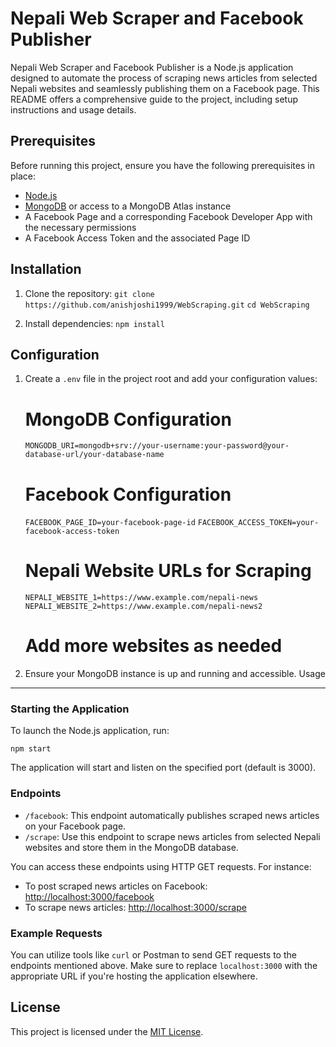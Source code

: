 # Nepali Web Scraper and Facebook Publisher

Nepali Web Scraper and Facebook Publisher is a Node.js application designed to automate the process of scraping news articles from selected Nepali websites and seamlessly publishing them on a Facebook page. This README offers a comprehensive guide to the project, including setup instructions and usage details.

## Prerequisites

Before running this project, ensure you have the following prerequisites in place:

- [Node.js](https://nodejs.org/)
- [MongoDB](https://www.mongodb.com/) or access to a MongoDB Atlas instance
- A Facebook Page and a corresponding Facebook Developer App with the necessary permissions
- A Facebook Access Token and the associated Page ID

## Installation

1.  Clone the repository:
    `git clone https://github.com/anishjoshi1999/WebScraping.git`
    `cd WebScraping`

2.  Install dependencies:
    `npm install`

## Configuration

1.  Create a `.env` file in the project root and add your configuration values:

    # MongoDB Configuration

    `MONGODB_URI=mongodb+srv://your-username:your-password@your-database-url/your-database-name`

    # Facebook Configuration

    `FACEBOOK_PAGE_ID=your-facebook-page-id`
    `FACEBOOK_ACCESS_TOKEN=your-facebook-access-token`

    # Nepali Website URLs for Scraping

    `NEPALI_WEBSITE_1=https://www.example.com/nepali-news`
    `NEPALI_WEBSITE_2=https://www.example.com/nepali-news2`

    # Add more websites as needed

2.  Ensure your MongoDB instance is up and running and accessible.
    Usage

---

### Starting the Application

To launch the Node.js application, run:

`npm start`

The application will start and listen on the specified port (default is 3000).

### Endpoints

- `/facebook`: This endpoint automatically publishes scraped news articles on your Facebook page.
- `/scrape`: Use this endpoint to scrape news articles from selected Nepali websites and store them in the MongoDB database.

You can access these endpoints using HTTP GET requests. For instance:

- To post scraped news articles on Facebook: <http://localhost:3000/facebook>
- To scrape news articles: <http://localhost:3000/scrape>

### Example Requests

You can utilize tools like `curl` or Postman to send GET requests to the endpoints mentioned above. Make sure to replace `localhost:3000` with the appropriate URL if you're hosting the application elsewhere.

## License

This project is licensed under the [MIT License](https://chat.openai.com/c/LICENSE).
